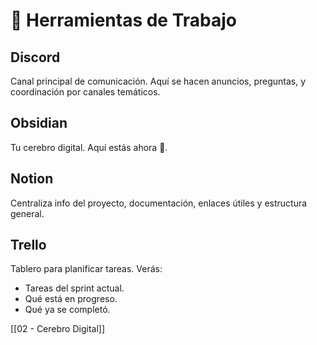 # 🧰 Herramientas de Trabajo

## Discord
Canal principal de comunicación. Aquí se hacen anuncios, preguntas, y coordinación por canales temáticos.

## Obsidian
Tu cerebro digital. Aquí estás ahora 🧠.

## Notion
Centraliza info del proyecto, documentación, enlaces útiles y estructura general.

## Trello
Tablero para planificar tareas. Verás:
- Tareas del sprint actual.
- Qué está en progreso.
- Qué ya se completó.

[[02 - Cerebro Digital]]
